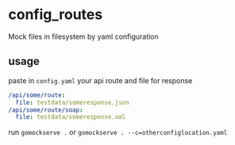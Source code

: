 # config_routes
Mock files in filesystem by yaml configuration

## usage
paste in `config.yaml` your api route and file for response
```yaml
/api/some/route:
  file: testdata/someresponse.json
/api/some/route/soap:
  file: testdata/someresponse.xml
```
run `gomockserve .` or `gomockserve . --c=otherconfiglocation.yaml`